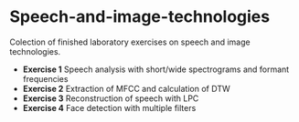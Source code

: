 # Speech-and-image-technologies
Colection of finished laboratory exercises on speech and image technologies.

 - **Exercise 1** Speech analysis with short/wide spectrograms and formant frequencies
 - **Exercise 2** Extraction of MFCC and calculation of DTW
 - **Exercise 3** Reconstruction of speech with LPC
 - **Exercise 4** Face detection with multiple filters
